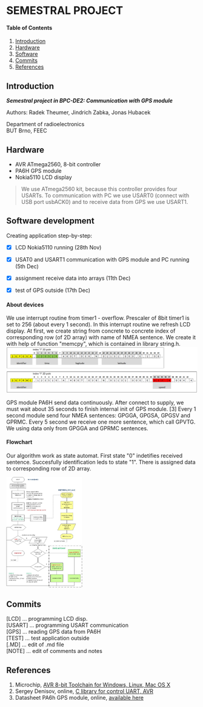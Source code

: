 
# SEMESTRAL PROJECT

#### Table of Contents

1. [Introduction](#introduction)
2. [Hardware](#hardware)
3. [Software](#software)
4. [Commits](#commits)
5. [References](#references)


## Introduction

***Semestral project in BPC-DE2: Communication with GPS module***  
  
Authors: Radek Theumer, Jindrich Zabka, Jonas Hubacek  
  
Department of radioelectronics  
BUT Brno, FEEC


## Hardware

- AVR ATmega2560, 8-bit controller
- PA6H GPS module
- Nokia5110 LCD display

> We use ATmega2560 kit, because this controller provides four USARTs. To communication with PC we use USART0 (connect with USB port usbACK0) and to receive data from GPS we use USART1.


## Software development

Creating application step-by-step:  
- [x] LCD Nokia5110 running (28th Nov)  
- [x] USAT0 and USART1 communication with GPS module and PC running (5th Dec)  
- [x] assignment receive data into arrays (11th Dec)
- [x] test of GPS outside (17th Dec)
  
  
#### About devices  
We use interrupt routine from timer1 - overflow. Prescaler of 8bit timer1 is set to 256 (about every 1 second). In this interrupt routine we refresh LCD display. At first, we create string from concrete to concrete index of corresponding row (of 2D array) with name of NMEA sentence. We create it with help of function "memcpy", which is contained in library string.h.  
<img src="https://github.com/Theumer/Digital-electronics-2/blob/master/projects/sp/nmea_sent.png">  
  
GPS module PA6H send data continuously. After connect to supply, we must wait about 35 seconds to finish internal init of GPS module. [3] Every 1 second module send four NMEA sentences: GPGGA, GPGSA, GPGSV and GPRMC. Every 5 second we receive one more sentence, which call GPVTG. We using data only from GPGGA and GPRMC sentences.  
  
  
#### Flowchart   
Our algorithm work as state automat. First state "0" indetifies received sentence. Succesfully identification leds to state "1". There is assigned data to corresponding row of 2D array.  
  
<img src="https://github.com/Theumer/Digital-electronics-2/blob/master/projects/sp/flowchart.jpg" width="200">  
  
  
## Commits

[LCD]   ... programming LCD disp.  
[USART] ... programming USART communication  
[GPS]   ... reading GPS data from PA6H  
[TEST]  ... test application outside  
[.MD]   ... edit of .md file  
[NOTE]  ... edit of comments and notes


## References

1. Microchip, [AVR 8-bit Toolchain for Windows, Linux, Mac OS X](https://www.microchip.com/mplab/avr-support/avr-and-arm-toolchains-c-compilers)  
2. Sergey Denisov, online, [C library for control UART, AVR](https://github.com/LittleBuster/avr-uart/tree/master/mega328)  
3. Datasheet PA6h GPS module, online, [available here](https://cdn-shop.adafruit.com/datasheets/GlobalTop-FGPMMOPA6H-Datasheet-V0A.pdf)
